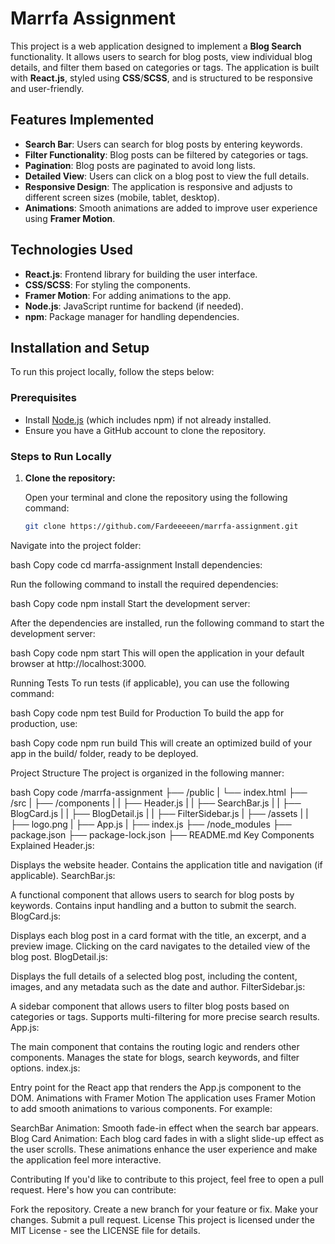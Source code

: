 # Marrfa Assignment

This project is a web application designed to implement a **Blog Search** functionality. It allows users to search for blog posts, view individual blog details, and filter them based on categories or tags. The application is built with **React.js**, styled using **CSS**/**SCSS**, and is structured to be responsive and user-friendly.

## Features Implemented
- **Search Bar**: Users can search for blog posts by entering keywords.
- **Filter Functionality**: Blog posts can be filtered by categories or tags.
- **Pagination**: Blog posts are paginated to avoid long lists.
- **Detailed View**: Users can click on a blog post to view the full details.
- **Responsive Design**: The application is responsive and adjusts to different screen sizes (mobile, tablet, desktop).
- **Animations**: Smooth animations are added to improve user experience using **Framer Motion**.

## Technologies Used
- **React.js**: Frontend library for building the user interface.
- **CSS/SCSS**: For styling the components.
- **Framer Motion**: For adding animations to the app.
- **Node.js**: JavaScript runtime for backend (if needed).
- **npm**: Package manager for handling dependencies.

## Installation and Setup

To run this project locally, follow the steps below:

### Prerequisites
- Install [Node.js](https://nodejs.org/) (which includes npm) if not already installed.
- Ensure you have a GitHub account to clone the repository.

### Steps to Run Locally

1. **Clone the repository:**

   Open your terminal and clone the repository using the following command:

   ```bash
   git clone https://github.com/Fardeeeeen/marrfa-assignment.git
Navigate into the project folder:

bash
Copy code
cd marrfa-assignment
Install dependencies:

Run the following command to install the required dependencies:

bash
Copy code
npm install
Start the development server:

After the dependencies are installed, run the following command to start the development server:

bash
Copy code
npm start
This will open the application in your default browser at http://localhost:3000.

Running Tests
To run tests (if applicable), you can use the following command:

bash
Copy code
npm test
Build for Production
To build the app for production, use:

bash
Copy code
npm run build
This will create an optimized build of your app in the build/ folder, ready to be deployed.

Project Structure
The project is organized in the following manner:

bash
Copy code
/marrfa-assignment
  ├── /public
  |   └── index.html
  ├── /src
  |   ├── /components
  |   |   ├── Header.js
  |   |   ├── SearchBar.js
  |   |   ├── BlogCard.js
  |   |   ├── BlogDetail.js
  |   |   ├── FilterSidebar.js
  |   ├── /assets
  |   |   ├── logo.png
  |   ├── App.js
  |   ├── index.js
  ├── /node_modules
  ├── package.json
  ├── package-lock.json
  ├── README.md
Key Components Explained
Header.js:

Displays the website header.
Contains the application title and navigation (if applicable).
SearchBar.js:

A functional component that allows users to search for blog posts by keywords.
Contains input handling and a button to submit the search.
BlogCard.js:

Displays each blog post in a card format with the title, an excerpt, and a preview image.
Clicking on the card navigates to the detailed view of the blog post.
BlogDetail.js:

Displays the full details of a selected blog post, including the content, images, and any metadata such as the date and author.
FilterSidebar.js:

A sidebar component that allows users to filter blog posts based on categories or tags.
Supports multi-filtering for more precise search results.
App.js:

The main component that contains the routing logic and renders other components.
Manages the state for blogs, search keywords, and filter options.
index.js:

Entry point for the React app that renders the App.js component to the DOM.
Animations with Framer Motion
The application uses Framer Motion to add smooth animations to various components. For example:

SearchBar Animation: Smooth fade-in effect when the search bar appears.
Blog Card Animation: Each blog card fades in with a slight slide-up effect as the user scrolls.
These animations enhance the user experience and make the application feel more interactive.

Contributing
If you'd like to contribute to this project, feel free to open a pull request. Here's how you can contribute:

Fork the repository.
Create a new branch for your feature or fix.
Make your changes.
Submit a pull request.
License
This project is licensed under the MIT License - see the LICENSE file for details.